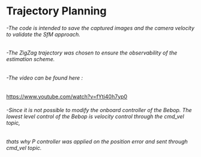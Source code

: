 # Trajectory Planning

###### -The code is intended to save the captured images and the camera velocity to validate the SfM approach. 
###### -The ZigZag trajectory was chosen to ensure the observability of the estimation scheme. 
###### -The video can be found here :
https://www.youtube.com/watch?v=fYti40h7yp0
###### -Since it is not possible to modify the onboard controller of the Bebop. The lowest level control of the Bebop is velocity control through the cmd_vel topic,
###### thats why P controller was applied on the position error and sent through cmd_vel topic.
